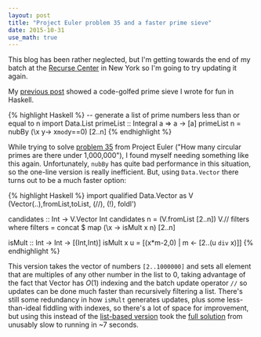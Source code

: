 ```yaml
---
layout: post
title: "Project Euler problem 35 and a faster prime sieve"
date: 2015-10-31
use_math: true
---
```


This blog has been rather neglected, but I'm getting towards the end of my batch at the [Recurse Center](https://www.recurse.com) in New York so I'm going to try updating it again.

My [previous post](http://phasedchirp.github.io/2015/10/31/functional-prime-sieve.html) showed a code-golfed prime sieve I wrote for fun in Haskell.

{% highlight Haskell %}
-- generate a list of prime numbers less than or equal to n
import Data.List
primeList :: Integral a => a -> [a]
primeList n = nubBy (\x y-> x`mod`y==0) [2..n]
{% endhighlight %}

While trying to solve [problem 35](https://projecteuler.net/problem=35) from Project Euler ("How many circular primes are there under 1,000,000"), I found myself needing something like this again. Unfortunately, `nubBy` has quite bad performance in this situation, so the one-line version is really inefficient. But, using `Data.Vector` there turns out to be a much faster option:

{% highlight Haskell %}
import qualified Data.Vector as V (Vector(..),fromList,toList, (//), (!), foldl')

candidates :: Int -> V.Vector Int
candidates n = (V.fromList [2..n]) V.// filters
  where filters = concat $ map (\x -> isMult x n) [2..n]

isMult :: Int -> Int -> [(Int,Int)]
isMult x u = [(x*m-2,0) | m <- [2..(u `div` x)]]
{% endhighlight %}

This version takes the vector of numbers `[2..1000000]` and sets all element that are multiples of any other number in the list to 0, taking advantage of the fact that Vector has $O(1)$ indexing and the batch update operator `//` so updates can be done much faster than recursively filtering a list. There's still some redundancy in how `isMult` generates updates, plus some less-than-ideal fiddling with indexes, so there's a lot of space for improvement, but using this instead of the [list-based version](https://gist.github.com/phasedchirp/dc3e3841c4f035bb304f289a6837ff07) took the [full solution](https://gist.github.com/phasedchirp/5d3fb6957dd397c80e3782d0b4a2f86e) from unusably slow to running in ~7 seconds.
